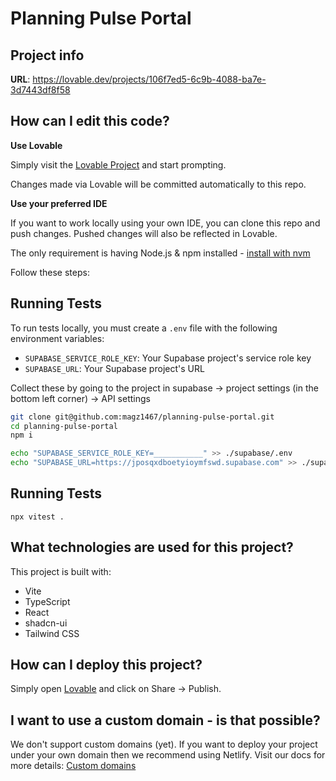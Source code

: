 # Planning Pulse Portal

## Project info

**URL**: https://lovable.dev/projects/106f7ed5-6c9b-4088-ba7e-3d7443df8f58

## How can I edit this code?

**Use Lovable**

Simply visit the [Lovable Project](https://lovable.dev/projects/106f7ed5-6c9b-4088-ba7e-3d7443df8f58) and start prompting.

Changes made via Lovable will be committed automatically to this repo.

**Use your preferred IDE**

If you want to work locally using your own IDE, you can clone this repo and push changes. Pushed changes will also be reflected in Lovable.

The only requirement is having Node.js & npm installed - [install with nvm](https://github.com/nvm-sh/nvm#installing-and-updating)

Follow these steps:

## Running Tests

To run tests locally, you must create a `.env` file with the following environment variables:
- `SUPABASE_SERVICE_ROLE_KEY`: Your Supabase project's service role key
- `SUPABASE_URL`: Your Supabase project's URL

Collect these by going to the project in supabase -> project settings (in the bottom left corner) -> API settings

```sh
git clone git@github.com:magz1467/planning-pulse-portal.git
cd planning-pulse-portal
npm i

echo "SUPABASE_SERVICE_ROLE_KEY=___________" >> ./supabase/.env
echo "SUPABASE_URL=https://jposqxdboetyioymfswd.supabase.com" >> ./supabase/.env
```

## Running Tests

```
npx vitest .
```

## What technologies are used for this project?

This project is built with:

- Vite
- TypeScript
- React
- shadcn-ui
- Tailwind CSS

## How can I deploy this project?

Simply open [Lovable](https://lovable.dev/projects/106f7ed5-6c9b-4088-ba7e-3d7443df8f58) and click on Share -> Publish.

## I want to use a custom domain - is that possible?

We don't support custom domains (yet). If you want to deploy your project under your own domain then we recommend using Netlify. Visit our docs for more details: [Custom domains](https://docs.lovable.dev/tips-tricks/custom-domain/)
